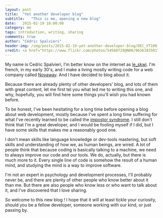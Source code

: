 ```yaml
---
layout: post
title:  "Yet another developer blog"
subtitle:   "This is me, opening a new blog"
date:   2015-02-19 18:00:00
category: me
tags: introduction, writing, sharing
comments: true
author: "Cédric Spalvieri"
header-img: /img/posts/2015-02-19-yet-another-developer-blog/DEC_VT100_terminal.jpg
credit: <a href="https://www.flickr.com/photos/54568729@N00/9636183501">Jason Scott</a>
---
```

My name is Cedric Spalvieri, I'm better know on the internet as [le_skwi](https://twitter.com/le_skwi). I'm french, in my early 30's, and I make a living mostly writing code for a web company called <a class="novaway" href="https://novaway.fr">Novaway</a>. And I have decided to blog about it.

Because there are already plenty of other developers' blog, and lots of them with great content, let me first tel you what led me to writing this one, and why, hopefully, you will find here some things you'll wish you had known before.
<!--more-->
To be honest, I've been hesitating for a long time before opening a blog about web development, mostly because I've spent a long time suffering for what I've recently learned to be called the [impostor syndrome](https://en.wikipedia.org/wiki/Impostor_syndrome). I still don't think that I'm a great developer, and I would be fooling myself if I did, but I have some skills that makes me a reasonably good one.

I don't mean skills like language knowledge or dev-tools mastering, but soft skills and understanding of how we, as human beings, are wired. A lot of people think that because coding is basically talking to a machine, we need to always improve our code and our tools. We do, actually, but there is much more to it.  Every single line of code is somehow the result of a human mind, and studying the mind is a way to improve software.

I'm not an expert in psychology and development processes, I'll probably never be, and there are plenty of other people who know better about it than me. But there are also people who know less or who want to talk about it, and I've discovered that I love sharing.

So welcome to this new blog ! I hope that it will at least tickle your curiosity, should you be a fellow developer, someone working with our kind, or just passing by.
